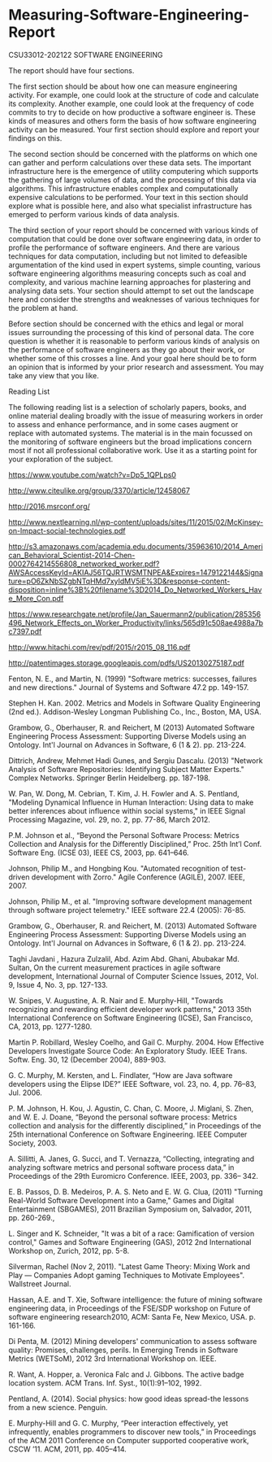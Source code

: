 # Measuring-Software-Engineering-Report
CSU33012-202122 SOFTWARE ENGINEERING


The report should have four sections.

The first section should be about how one can measure engineering activity. For example, one could look at the structure of code and calculate its complexity. Another example, one could look at the frequency of code commits to try to decide on how productive a software engineer is. These kinds of measures and others form the basis of how software engineering activity can be measured. Your first section should explore and report your findings on this.

The second section should be concerned with the platforms on which one can gather and perform calculations over these data sets. The important infrastructure here is the emergence of utility computering which supports the gathering of large volumes of data, and the processing of this data via algorithms. This infrastructure enables complex and computationally expensive calculations to be performed. Your text in this section should explore what is possible here, and also what specialist infrastructure has emerged to perform various kinds of data analysis.

The third section of your report should be concerned with various kinds of computation that could be done over software engineering data, in order to profile the performance of software engineers. And there are various techniques for data computation, including but not limited to defeasible argumentation of the kind used in expert systems, simple counting, various software engineering algorithms measuring concepts such as coal and complexity, and various machine learning approaches for plastering and analysing data sets. Your section should attempt to set out the landscape here and consider the strengths and weaknesses of various techniques for the problem at hand.

Before section should be concerned with the ethics and legal or moral issues surrounding the processing of this kind of personal data. The core question is whether it is reasonable to perform various kinds of analysis on the performance of software engineers as they go about their work, or whether some of this crosses a line. And your goal here should be to form an opinion that is informed by your prior research and assessment. You may take any view that you like.


Reading List


The following reading list is a selection of scholarly papers, books, and online material dealing broadly with the issue of measuring workers in order to assess and enhance performance, and in some cases augment or replace with automated systems. The material is in the main focussed on the monitoring of software engineers but the broad implications concern most if not all professional collaborative work. Use it as a starting point for your exploration of the subject.

https://www.youtube.com/watch?v=Dp5_1QPLps0

http://www.citeulike.org/group/3370/article/12458067

http://2016.msrconf.org/

http://www.nextlearning.nl/wp-content/uploads/sites/11/2015/02/McKinsey-on-Impact-social-technologies.pdf

http://s3.amazonaws.com/academia.edu.documents/35963610/2014_American_Behavioral_Scientist-2014-Chen-0002764214556808_networked_worker.pdf?AWSAccessKeyId=AKIAJ56TQJRTWSMTNPEA&Expires=1479122144&Signature=pO6ZkNbSZgbNTqHMd7xyIdMV5iE%3D&response-content-disposition=inline%3B%20filename%3D2014_Do_Networked_Workers_Have_More_Con.pdf

https://www.researchgate.net/profile/Jan_Sauermann2/publication/285356496_Network_Effects_on_Worker_Productivity/links/565d91c508ae4988a7bc7397.pdf

http://www.hitachi.com/rev/pdf/2015/r2015_08_116.pdf

http://patentimages.storage.googleapis.com/pdfs/US20130275187.pdf

Fenton, N. E., and Martin, N. (1999) "Software metrics: successes, failures and new directions." Journal of Systems and Software 47.2 pp. 149-157.

Stephen H. Kan. 2002. Metrics and Models in Software Quality Engineering (2nd ed.). Addison-Wesley Longman Publishing Co., Inc., Boston, MA, USA.

Grambow, G., Oberhauser, R. and Reichert, M (2013) Automated Software Engineering Process Assessment: Supporting Diverse Models using an Ontology. Int'l Journal on Advances in Software, 6 (1 & 2). pp. 213-224.

Dittrich, Andrew, Mehmet Hadi Gunes, and Sergiu Dascalu. (2013) "Network Analysis of Software Repositories: Identifying Subject Matter Experts." Complex Networks. Springer Berlin Heidelberg. pp. 187-198.

W. Pan, W. Dong, M. Cebrian, T. Kim, J. H. Fowler and A. S. Pentland, "Modeling Dynamical Influence in Human Interaction: Using data to make better inferences about influence within social systems," in IEEE Signal Processing Magazine, vol. 29, no. 2, pp. 77-86, March 2012.

P.M. Johnson et al., “Beyond the Personal Software Process: Metrics Collection and Analysis for the Differently Disciplined,” Proc. 25th Int’l Conf. Software Eng. (ICSE 03), IEEE CS, 2003, pp. 641–646.

Johnson, Philip M., and Hongbing Kou. "Automated recognition of test-driven development with Zorro." Agile Conference (AGILE), 2007. IEEE, 2007.

Johnson, Philip M., et al. "Improving software development management through software project telemetry." IEEE software 22.4 (2005): 76-85.

Grambow, G., Oberhauser, R. and Reichert, M. (2013) Automated Software Engineering Process Assessment: Supporting Diverse Models using an Ontology. Int'l Journal on Advances in Software, 6 (1 & 2). pp. 213-224.

Taghi Javdani , Hazura Zulzalil, Abd. Azim Abd. Ghani, Abubakar Md. Sultan, On the current measurement practices in agile software development, International Journal of Computer Science Issues, 2012, Vol. 9, Issue 4, No. 3, pp. 127-133.

W. Snipes, V. Augustine, A. R. Nair and E. Murphy-Hill, "Towards recognizing and rewarding efficient developer work patterns," 2013 35th International Conference on Software Engineering (ICSE), San Francisco, CA, 2013, pp. 1277-1280.

Martin P. Robillard, Wesley Coelho, and Gail C. Murphy. 2004. How Effective Developers Investigate Source Code: An Exploratory Study. IEEE Trans. Softw. Eng. 30, 12 (December 2004), 889-903.

G. C. Murphy, M. Kersten, and L. Findlater, “How are Java software developers using the Elipse IDE?” IEEE Software, vol. 23, no. 4, pp. 76–83, Jul. 2006.

P. M. Johnson, H. Kou, J. Agustin, C. Chan, C. Moore, J. Miglani, S. Zhen, and W. E. J. Doane, “Beyond the personal software process: Metrics collection and analysis for the differently disciplined,” in Proceedings of the 25th international Conference on Software Engineering. IEEE Computer Society, 2003.

A. Sillitti, A. Janes, G. Succi, and T. Vernazza, “Collecting, integrating and analyzing software metrics and personal software process data,” in Proceedings of the 29th Euromicro Conference. IEEE, 2003, pp. 336– 342.

E. B. Passos, D. B. Medeiros, P. A. S. Neto and E. W. G. Clua, (2011) "Turning Real-World Software Development into a Game," Games and Digital Entertainment (SBGAMES), 2011 Brazilian Symposium on, Salvador, 2011, pp. 260-269.,

L. Singer and K. Schneider, "It was a bit of a race: Gamification of version control," Games and Software Engineering (GAS), 2012 2nd International Workshop on, Zurich, 2012, pp. 5-8.

Silverman, Rachel (Nov 2, 2011). "Latest Game Theory: Mixing Work and Play — Companies Adopt gaming Techniques to Motivate Employees". Wallstreet Journal.

Hassan, A.E. and T. Xie, Software intelligence: the future of mining software engineering data, in Proceedings of the FSE/SDP workshop on Future of software engineering research2010, ACM: Santa Fe, New Mexico, USA. p. 161-166.

Di Penta, M. (2012) Mining developers' communication to assess software quality: Promises, challenges, perils. In Emerging Trends in Software Metrics (WETSoM), 2012 3rd International Workshop on. IEEE.

R. Want, A. Hopper, a. Veronica Falc and J. Gibbons. The active badge location system. ACM Trans. Inf. Syst., 10(1):91–102, 1992.

Pentland, A. (2014). Social physics: how good ideas spread-the lessons from a new science. Penguin.

E. Murphy-Hill and G. C. Murphy, “Peer interaction effectively, yet infrequently, enables programmers to discover new tools,” in Proceedings of the ACM 2011 Conference on Computer supported cooperative work, CSCW ’11. ACM, 2011, pp. 405–414.
